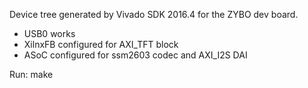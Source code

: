 Device tree generated by Vivado SDK 2016.4 for the ZYBO dev board.

* USB0 works
* XilnxFB configured for AXI_TFT block
* ASoC configured for ssm2603 codec and AXI_I2S DAI

Run:
make
